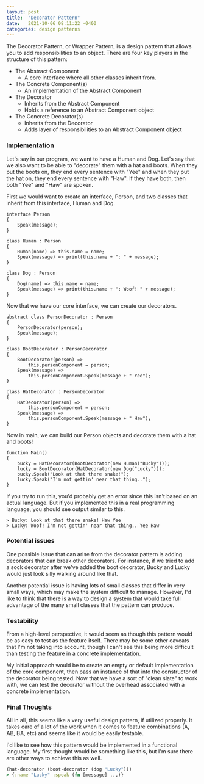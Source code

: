 ```yaml
---
layout: post
title:  "Decorator Pattern"
date:   2021-10-06 08:11:22 -0400
categories: design patterns
---
```


The Decorator Pattern, or Wrapper Pattern, is a design pattern that 
allows you to add responsibilities to an object. There are four key 
players in the structure of this pattern:

- The Abstract Component
  - A core interface where all other classes inherit from.
- The Concrete Component(s)
  - An implementation of the Abstract Component
- The Decorator
  - Inherits from the Abstract Component
  - Holds a reference to an Abstract Component object
- The Concrete Decorator(s)
  - Inherits from the Decorator
  - Adds layer of responsibilities to an Abstract Component object
  
### Implementation
Let's say in our program, we want to have a Human and Dog. Let's say that 
we also want to be able to "decorate" them with a hat and boots. When they
put the boots on, they end every sentence with "Yee" and when they put the hat
on, they end every sentence with "Haw". If they have both, then both "Yee" and 
"Haw" are spoken.

First we would want to create an interface, Person, and two classes that 
inherit from this interface, Human and Dog.

````
interface Person
{
    Speak(message);
}

class Human : Person
{
    Human(name) => this.name = name;
    Speak(message) => print(this.name + ": " + message);
}

class Dog : Person
{
    Dog(name) => this.name = name;
    Speak(message) => print(this.name + ": Woof! " + message);
}
````

Now that we have our core interface, we can create our decorators.

````
abstract class PersonDecorator : Person
{
    PersonDecorator(person);
    Speak(message);
}

class BootDecorator : PersonDecorator
{
    BootDecorator(person) =>
        this.personComponent = person;
    Speak(message) =>
        this.personComponent.Speak(message + " Yee");
}

class HatDecorator : PersonDecorator
{
    HatDecorator(person) =>
        this.personComponent = person;
    Speak(message) =>
        this.personComponent.Speak(message + " Haw");
}
````

Now in main, we can build our Person objects and decorate them with a hat and boots!
````
function Main()
{
    bucky = HatDecorator(BootDecorator(new Human("Bucky")));
    lucky = BootDecorator(HatDecorator(new Dog("Lucky")));
    bucky.Speak("Look at that there snake!");
    lucky.Speak("I'm not gettin' near that thing..");
}
````

If you try to run this, you'd probably get an error since this isn't based on 
an actual language. But if you implemented this in a real programming language,
you should see output similar to this.
````
> Bucky: Look at that there snake! Haw Yee
> Lucky: Woof! I'm not gettin' near that thing.. Yee Haw
````

### Potential issues
One possible issue that can arise from the decorator pattern is adding 
decorators that can break other decorators. For instance, if we tried to 
add a sock decorator after we've added the boot decorator, Bucky and Lucky 
would just look silly walking around like that.

Another potential issue is having lots of small classes that differ in very 
small ways, which may make the system difficult to manage. However, I'd like
to think that there is a way to design a system that would take full advantage
of the many small classes that the pattern can produce.

### Testability
From a high-level perspective, it would seem as though this pattern would be as
easy to test as the feature itself. There may be some other caveats that I'm 
not taking into account, though I can't see this being more difficult than
testing the feature in a concrete implementation.

My initial approach would be to create an empty or default implementation 
of the core component, then pass an instance of that into the constructor 
of the decorator being tested. Now that we have a sort of "clean slate" to
work with, we can test the decorator without the overhead associated with
a concrete implementation.


### Final Thoughts
All in all, this seems like a very useful design pattern, if utilized properly.
It takes care of a lot of the work when it comes to feature combinations 
(A, AB, BA, etc) and seems like it would be easily testable. 

I'd like to see how this pattern would be implemented in a functional language.
My first thought would be something like this, but I'm sure there are other
ways to achieve this as well.

````clojure
(hat-decorator (boot-decorator (dog "Lucky")))
> {:name "Lucky" :speak (fn [message] ,,,)}
````
